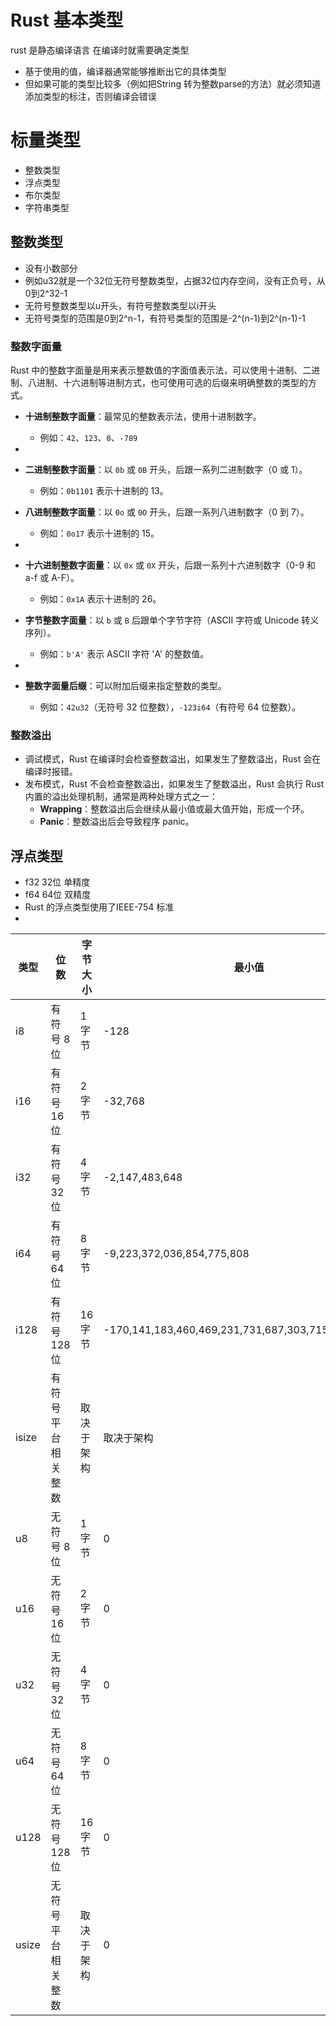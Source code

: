 # Rust 基本类型
rust 是静态编译语言 在编译时就需要确定类型
* 基于使用的值，编译器通常能够推断出它的具体类型
*  但如果可能的类型比较多（例如把String 转为整数parse的方法）就必须知道添加类型的标注，否则编译会错误

# 标量类型
* 整数类型
* 浮点类型
* 布尔类型
* 字符串类型
## 整数类型
* 没有小数部分
* 例如u32就是一个32位无符号整数类型，占据32位内存空间，没有正负号，从0到2^32-1
* 无符号整数类型以u开头，有符号整数类型以i开头
* 无符号类型的范围是0到2^n-1，有符号类型的范围是-2^(n-1)到2^(n-1)-1
### 整数字面量

Rust 中的整数字面量是用来表示整数值的字面值表示法，可以使用十进制、二进制、八进制、十六进制等进制方式，也可使用可选的后缀来明确整数的类型的方式。

- **十进制整数字面量**：最常见的整数表示法，使用十进制数字。
    - 例如：`42`、`123`、`0`、`-789`
-
- **二进制整数字面量**：以 `0b` 或 `0B` 开头，后跟一系列二进制数字（0 或 1）。
    - 例如：`0b1101` 表示十进制的 13。

- **八进制整数字面量**：以 `0o` 或 `0O` 开头，后跟一系列八进制数字（0 到 7）。
    - 例如：`0o17` 表示十进制的 15。
-
- **十六进制整数字面量**：以 `0x` 或 `0X` 开头，后跟一系列十六进制数字（0-9 和 a-f 或 A-F）。
    - 例如：`0x1A` 表示十进制的 26。

- **字节整数字面量**：以 `b` 或 `B` 后跟单个字节字符（ASCII 字符或 Unicode 转义序列）。
    - 例如：`b'A'` 表示 ASCII 字符 'A' 的整数值。
-
- **整数字面量后缀**：可以附加后缀来指定整数的类型。
    - 例如：`42u32`（无符号 32 位整数），`-123i64`（有符号 64 位整数）。
### 整数溢出
* 调试模式，Rust 在编译时会检查整数溢出，如果发生了整数溢出，Rust 会在编译时报错。
* 发布模式，Rust 不会检查整数溢出，如果发生了整数溢出，Rust 会执行 Rust 内置的溢出处理机制，通常是两种处理方式之一：
    - **Wrapping**：整数溢出后会继续从最小值或最大值开始，形成一个环。
    - **Panic**：整数溢出后会导致程序 panic。
## 浮点类型
* f32 32位 单精度
* f64 64位 双精度
* Rust 的浮点类型使用了IEEE-754 标准
* 






| 类型  | 位数               | 字节大小   | 最小值                                               | 最大值                                              |
| ----- | ------------------ | ---------- | ---------------------------------------------------- | --------------------------------------------------- |
| i8    | 有符号 8 位        | 1 字节     | -128                                                 | 127                                                 |
| i16   | 有符号 16 位       | 2 字节     | -32,768                                              | 32,767                                              |
| i32   | 有符号 32 位       | 4 字节     | -2,147,483,648                                       | 2,147,483,647                                       |
| i64   | 有符号 64 位       | 8 字节     | -9,223,372,036,854,775,808                           | 9,223,372,036,854,775,807                           |
| i128  | 有符号 128 位      | 16 字节    | -170,141,183,460,469,231,731,687,303,715,884,105,727 | 170,141,183,460,469,231,731,687,303,715,884,105,727 |
| isize | 有符号平台相关整数 | 取决于架构 | 取决于架构                                           | 取决于架构                                          |
| u8    | 无符号 8 位        | 1 字节     | 0                                                    | 255                                                 |
| u16   | 无符号 16 位       | 2 字节     | 0                                                    | 65,535                                              |
| u32   | 无符号 32 位       | 4 字节     | 0                                                    | 4,294,967,295                                       |
| u64   | 无符号 64 位       | 8 字节     | 0                                                    | 18,446,744,073,709,551,615                          |
| u128  | 无符号 128 位      | 16 字节    | 0                                                    | 340,282,366,920,938,463,463,374,607,431,768,211,455 |
| usize | 无符号平台相关整数 | 取决于架构 | 0                                                    | 取决于架构                                          |